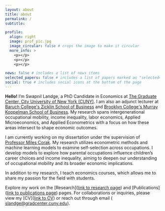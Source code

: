 ```yaml
---
layout: about
title: about
permalink: /
subtitle: 

profile:
  align: right
  image: prof_pic.jpg
  image_circular: false # crops the image to make it circular
  more_info: >
    <p></p>
    <p></p>
    <p></p>

news: false # includes a list of news items
selected_papers: false # includes a list of papers marked as "selected={true}"
social: true # includes social icons at the bottom of the page
---
```


<a><strong>Hello!</strong></a> I’m Swapnil Landge, a PhD Candidate in Economics at [The Graduate Center, City University of New York (CUNY)](https://www.gc.cuny.edu/). I am also an adjunct lecturer at [Baruch College's Zicklin School of Business](https://www.baruch.cuny.edu/) and [Brooklyn College's Murray Koppelman School of Business](https://www.brooklyn.edu/). My research spans intergenerational occupational mobility, income inequality, labor economics, Applied Microeconomics, and Applied Econometrics with a focus on how these areas intersect to shape economic outcomes.

I am currently working on my dissertation under the supervision of [Professor Miles Corak](https://milescorak.com/about/). My research utilizes econometric methods and machine learning models to examine self-selection across occupations. I develop models to explore how parental occupations influence children’s career choices and income inequality, aiming to deepen our understanding of occupational mobility and its broader economic implications.

In addition to my research, I teach economics courses, which allows me to share my passion for the field with students.

Explore my work on the [Research]([link to research page]([https://snlandge.github.io/projects/](https://swapnillandge.com/Research/))) and [Publications]([link to publications page]([https://snlandge.github.io/publications/](https://swapnillandge.com/Research/))) pages. For collaborations or inquiries, please view my [CV]([link to CV]([https://snlandge.github.io/cv/](https://swapnillandge.com/assets/pdf/Swapnil_Landge_CV.pdf))) or reach out through email ( slandge@gradcenter.cuny.edu).



